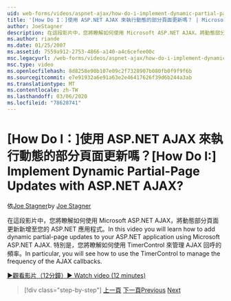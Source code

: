 ```yaml
---
uid: web-forms/videos/aspnet-ajax/how-do-i-implement-dynamic-partial-page-updates-with-aspnet-ajax
title: '[How Do I：]使用 ASP.NET AJAX 來執行動態的部分頁面更新嗎？ | Microsoft Docs'
author: JoeStagner
description: 在這段影片中，您將瞭解如何使用 Microsoft ASP.NET AJAX，將動態部分頁面更新新增至您的 ASP.NET 應用程式。
ms.author: riande
ms.date: 01/25/2007
ms.assetid: 7559a912-2753-4866-a140-a4c6cefee00c
msc.legacyurl: /web-forms/videos/aspnet-ajax/how-do-i-implement-dynamic-partial-page-updates-with-aspnet-ajax
msc.type: video
ms.openlocfilehash: 8d8258e90b107e09c2f7328907b080fb0f9f9f6b
ms.sourcegitcommit: e7e91932a6e91a63e2e46417626f39d6b244a3ab
ms.translationtype: MT
ms.contentlocale: zh-TW
ms.lasthandoff: 03/06/2020
ms.locfileid: "78628741"
---
```

# <a name="how-do-i-implement-dynamic-partial-page-updates-with-aspnet-ajax"></a><span data-ttu-id="e2b16-104">[How Do I：]使用 ASP.NET AJAX 來執行動態的部分頁面更新嗎？</span><span class="sxs-lookup"><span data-stu-id="e2b16-104">[How Do I:] Implement Dynamic Partial-Page Updates with ASP.NET AJAX?</span></span>

<span data-ttu-id="e2b16-105">依[Joe Stagner](https://github.com/JoeStagner)</span><span class="sxs-lookup"><span data-stu-id="e2b16-105">by [Joe Stagner](https://github.com/JoeStagner)</span></span>

<span data-ttu-id="e2b16-106">在這段影片中，您將瞭解如何使用 Microsoft ASP.NET AJAX，將動態部分頁面更新新增至您的 ASP.NET 應用程式。</span><span class="sxs-lookup"><span data-stu-id="e2b16-106">In this video you will learn how to add dynamic partial-page updates to your ASP.NET application using Microsoft ASP.NET AJAX.</span></span> <span data-ttu-id="e2b16-107">特別是，您將瞭解如何使用 TimerControl 來管理 AJAX 回呼的頻率。</span><span class="sxs-lookup"><span data-stu-id="e2b16-107">In particular, you will see how to use the TimerControl to manage the frequency of the AJAX callbacks.</span></span>

[<span data-ttu-id="e2b16-108">&#9654;觀看影片（12分鐘）</span><span class="sxs-lookup"><span data-stu-id="e2b16-108">&#9654; Watch video (12 minutes)</span></span>](https://channel9.msdn.com/Blogs/ASP-NET-Site-Videos/how-do-i-implement-dynamic-partial-page-updates-with-aspnet-ajax)

> [!div class="step-by-step"]
> <span data-ttu-id="e2b16-109">[上一頁](how-do-i-get-started-with-aspnet-ajax.md)
> [下一頁](how-do-i-make-client-side-network-callbacks-with-aspnet-ajax.md)</span><span class="sxs-lookup"><span data-stu-id="e2b16-109">[Previous](how-do-i-get-started-with-aspnet-ajax.md)
[Next](how-do-i-make-client-side-network-callbacks-with-aspnet-ajax.md)</span></span>
